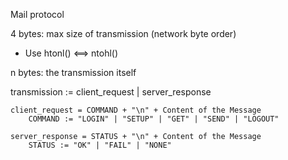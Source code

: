 Mail protocol

4 bytes: max size of transmission (network byte order)
- Use htonl() <==> ntohl()

n bytes: the transmission itself

transmission := client_request | server_response

    client_request = COMMAND + "\n" + Content of the Message
        COMMAND := "LOGIN" | "SETUP" | "GET" | "SEND" | "LOGOUT"

    server_response = STATUS + "\n" + Content of the Message
        STATUS := "OK" | "FAIL" | "NONE"